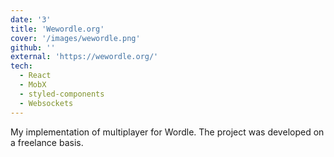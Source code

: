```yaml
---
date: '3'
title: 'Wewordle.org'
cover: '/images/wewordle.png'
github: ''
external: 'https://wewordle.org/'
tech:
  - React
  - MobX
  - styled-components
  - Websockets
---
```

My implementation of multiplayer for Wordle. The project was developed on a freelance basis.